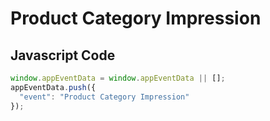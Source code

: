 # Product Category Impression

### 

## Javascript Code
```js
window.appEventData = window.appEventData || [];
appEventData.push({
  "event": "Product Category Impression"
});
```








